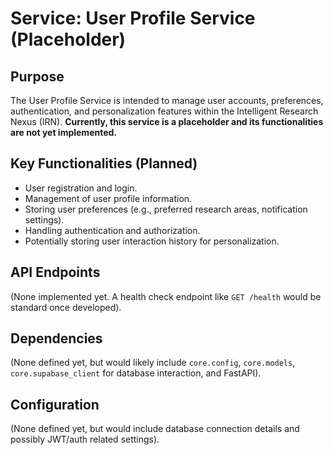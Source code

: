 # Service: User Profile Service (Placeholder)

## Purpose

The User Profile Service is intended to manage user accounts, preferences, authentication, and personalization features within the Intelligent Research Nexus (IRN). **Currently, this service is a placeholder and its functionalities are not yet implemented.**

## Key Functionalities (Planned)

-   User registration and login.
-   Management of user profile information.
-   Storing user preferences (e.g., preferred research areas, notification settings).
-   Handling authentication and authorization.
-   Potentially storing user interaction history for personalization.

## API Endpoints

(None implemented yet. A health check endpoint like `GET /health` would be standard once developed).

## Dependencies

(None defined yet, but would likely include `core.config`, `core.models`, `core.supabase_client` for database interaction, and FastAPI).

## Configuration

(None defined yet, but would include database connection details and possibly JWT/auth related settings).
